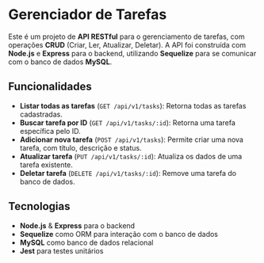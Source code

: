 # Gerenciador de Tarefas

Este é um projeto de **API RESTful** para o gerenciamento de tarefas, com operações **CRUD** (Criar, Ler, Atualizar, Deletar). A API foi construída com **Node.js** e **Express** para o backend, utilizando **Sequelize** para se comunicar com o banco de dados **MySQL**.

## Funcionalidades

- **Listar todas as tarefas** (`GET /api/v1/tasks`): Retorna todas as tarefas cadastradas.
- **Buscar tarefa por ID** (`GET /api/v1/tasks/:id`): Retorna uma tarefa específica pelo ID.
- **Adicionar nova tarefa** (`POST /api/v1/tasks`): Permite criar uma nova tarefa, com título, descrição e status.
- **Atualizar tarefa** (`PUT /api/v1/tasks/:id`): Atualiza os dados de uma tarefa existente.
- **Deletar tarefa** (`DELETE /api/v1/tasks/:id`): Remove uma tarefa do banco de dados.

## Tecnologias

- **Node.js** & **Express** para o backend
- **Sequelize** como ORM para interação com o banco de dados
- **MySQL** como banco de dados relacional
- **Jest** para testes unitários 
